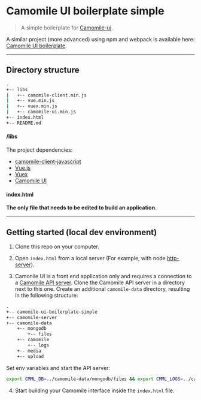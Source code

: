 # Camomile UI boilerplate simple

> A simple boilerplate for [Camomile-ui](https://github.com/francoisromain/camomile-ui).

A similar project (more advanced) using npm and webpack is available here: [Camomile UI boilerplate](https://github.com/francoisromain/camomile-ui-boilerplate).

---

## Directory structure

```bash
.
+-- libs
|   +-- camomile-client.min.js
|   +-- vue.min.js
|   +-- vuex.min.js
|   +-- camomile-ui.min.js
+-- index.html
+-- README.md
```

#### /libs

The project dependencies:

* [camomile-client-javascript](https://github.com/camomile-project/camomile-client-javascript)
* [Vue.js](https://vuejs.org/)
* [Vuex](https://vuex.vuejs.org/)
* [Camomile UI](https://www.npmjs.com/package/@camomile/camomile-ui)

#### index.html

**The only file that needs to be edited to build an application.**

---

## Getting started (local dev environment)

1.  Clone this repo on your computer.

2.  Open `index.html` from a local server (For example, with node [http-server](https://www.npmjs.com/package/http-server)).

3.  Camonile UI is a front end application only and requires a connection to a [Camomile API server](https://github.com/camomile-project/camomile-server). Clone the Camomile API server in a directory next to this one. Create an additional `camomile-data` directory, resulting in the following structure:

```txt
.
+-- camomile-ui-boilerplate-simple
+-- camomile-server
+-- camomile-data
    +-- mongodb
        +-- files
    +-- camomile
        +-- logs
    +-- media
    +-- upload
```

Set env variables and start the API server:

```bash
export CMML_DB=../camomile-data/mongodb/files && export CMML_LOGS=../camomile-data/camomile/logs && export CMML_MEDIA=../camomile-data/media && export CMML_UPLOAD=../camomile-data/upload && export CMML_PORT=3000 && export CMML_PASSWORD=roO7p4s5wOrD && docker-compose -f ../camomile-server/docker-compose.dev.yml up --build -d
```

4.  Start building your Camomile interface inside the `index.html` file.
